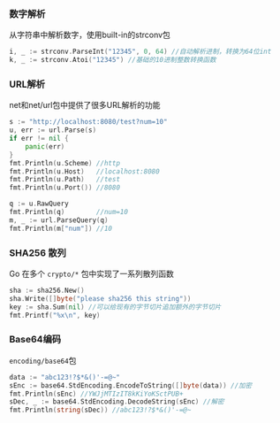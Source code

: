 ### 数字解析

从字符串中解析数字，使用built-in的strconv包

```go
i, _ := strconv.ParseInt("12345", 0, 64) //自动解析进制，转换为64位int
k, _ := strconv.Atoi("12345") //基础的10进制整数转换函数
```



### URL解析

net和net/url包中提供了很多URL解析的功能

```go
s := "http://localhost:8080/test?num=10"
u, err := url.Parse(s)
if err != nil {
	panic(err)
}
fmt.Println(u.Scheme) //http
fmt.Println(u.Host)   //localhost:8080
fmt.Println(u.Path)   //test
fmt.Println(u.Port()) //8080

q := u.RawQuery
fmt.Println(q)		  //num=10
m, _ := url.ParseQuery(q)
fmt.Println(m["num"]) //10
```



### SHA256 散列

Go 在多个 `crypto/*` 包中实现了一系列散列函数

```go
sha := sha256.New()
sha.Write([]byte("please sha256 this string"))
key := sha.Sum(nil) //可以给现有的字节切片追加额外的字节切片
fmt.Printf("%x\n", key)
```



### Base64编码

`encoding/base64`包

```go
data := "abc123!?$*&()'-=@~"
sEnc := base64.StdEncoding.EncodeToString([]byte(data)) //加密
fmt.Println(sEnc) //YWJjMTIzIT8kKiYoKSctPUB+
sDec, _ := base64.StdEncoding.DecodeString(sEnc) //解密
fmt.Println(string(sDec)) //abc123!?$*&()'-=@~
```

